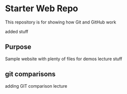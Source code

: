 # Starter Web Repo

This repository is for showing how Git and GitHub work

added stuff

## Purpose

Sample website with plenty of files for demos
lecture stuff

## git comparisons
adding GIT comparison lecture